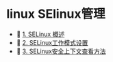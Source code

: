 # linux SElinux管理

* 📄 [1. SELinux 概述](siyuan://blocks/20240302134531-9cykhhh)
* 📄 [2. SELinux工作模式设置](siyuan://blocks/20240302135336-lj5dlkv)
* 📄 [3. SELinux安全上下文查看方法](siyuan://blocks/20240302135548-2rr5c2m)

　　‍
